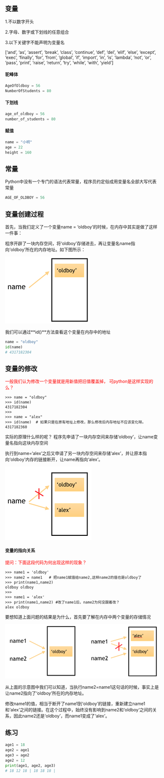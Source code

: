 ## 变量

1.不以数字开头

2.字母、数字或下划线的任意组合

3.以下关键字不能声明为变量名

[‘and’, ‘as’, ‘assert’, ‘break’, ‘class’, ‘continue’, ‘def’, ‘del’, ‘elif’, ‘else’, ‘except’, ‘exec’, ‘finally’, ‘for’, ‘from’, ‘global’, ‘if’, ‘import’, ‘in’, ‘is’, ‘lambda’, ‘not’, ‘or’, ‘pass’, ‘print’, ‘raise’, ‘return’, ‘try’, ‘while’, ‘with’, ‘yield’]

#### 驼峰体

```python
AgeOfOldboy = 56 
NumberOfStudents = 80
```

#### 下划线

```python
age_of_oldboy = 56 
number_of_students = 80
```

#### 赋值

```python
name = "小明"
age = 22
height = 160
```



## 常量

Python中没有一个专门的语法代表常量，程序员约定俗成用变量名全部大写代表常量

```python
AGE_OF_OLDBOY = 56
```



## 变量创建过程

首先，当我们定义了一个变量name = ‘oldboy’的时候，在内存中其实是做了这样一件事：

程序开辟了一块内存空间，将‘oldboy’存储进去，再让变量名name指向‘oldboy’所在的内存地址。如下图所示：

![](../img/oyafan.png)

我们可以通过**id()**方法查看这个变量在内存中的地址

```python
name = "oldboy"
id(name)
# 4317182304
```



## 变量的修改

<font color=red>一般我们认为修改一个变量就是用新值把旧值覆盖掉， 可python是这样实现的么？</font>

```
>>> name = "oldboy"
>>> id(name)
4317182304
>>> 
>>> name = "alex" 
>>> id(name)  # 如果只是在原有地址上修改，那么修改后内存地址不应该变化呀。
4317182360
```

实际的原理什么样的呢？ 程序先申请了一块内存空间来存储‘oldboy’，让name变量名指向这块内存空间

执行到name=‘alex’之后又申请了另一块内存空间来存储‘alex’，并让原本指向‘oldboy’内存的链接断开，让name再指向‘alex’。

![2.png](../img/2.png)



#### 变量的指向关系

<font color=red>提问：下面这段代码为何出现这样的现象？</font>

```
>>> name1 = 'oldboy'
>>> name2 = name1   # 把name1赋值给name2,这样name2的值也是oldboy了
>>> print(name1,name2)
oldboy oldboy
>>> 
>>> name1 = 'alex'  
>>> print(name1,name2) #改了name1后，name2为何没跟着改？ 
alex oldboy
```

要想知道上面问题的结果是为什么，首先要了解在内存中两个变量的存储情况

![4.png](../img/4.png)

从上面的示意图中我们可以知道，当执行name2=name1这句话的时候，事实上是让name2指向了‘oldboy’所在的内存地址。

修改name1的值，相当于断开了name1到‘oldboy’的链接，重新建立name1和‘alex’之间的链接。在这个过程中，始终没有影响到name2和‘oldboy‘之间的关系，因此name2还是‘oldboy’，而name1变成了‘alex’。




## 练习

```python
age1 = 18
age2 = age1
age3 = age2
age2 = 12
print(age1, age2, age3)
# 18 12 18 | 18 18 18 |
```

